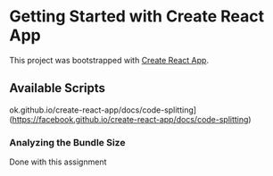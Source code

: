 # Getting Started with Create React App

This project was bootstrapped with [Create React App](https://github.com/facebook/create-react-app).

## Available Scripts
ok.github.io/create-react-app/docs/code-splitting](https://facebook.github.io/create-react-app/docs/code-splitting)

### Analyzing the Bundle Size

Done with this assignment

